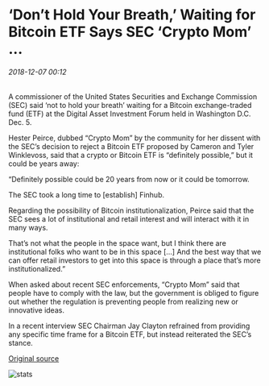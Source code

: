 # ‘Don’t Hold Your Breath,’ Waiting for Bitcoin ETF Says SEC ‘Crypto Mom’ ...

###### 2018-12-07 00:12

A commissioner of the United States Securities and Exchange Commission (SEC) said ‘not to hold your breath’ waiting for a Bitcoin exchange-traded fund (ETF) at the Digital Asset Investment Forum held in Washington D.C. Dec. 5.

Hester Peirce, dubbed “Crypto Mom” by the community for her dissent with the SEC’s decision to reject a Bitcoin ETF proposed by Cameron and Tyler Winklevoss, said that a crypto or Bitcoin ETF is “definitely possible,” but it could be years away:

“Definitely possible could be 20 years from now or it could be tomorrow.

The SEC took a long time to \[establish\] Finhub.

Regarding the possibility of Bitcoin institutionalization, Peirce said that the SEC sees a lot of institutional and retail interest and will interact with it in many ways.

That’s not what the people in the space want, but I think there are institutional folks who want to be in this space \[...\] And the best way that we can offer retail investors to get into this space is through a place that’s more institutionalized.”

When asked about recent SEC enforcements, “Crypto Mom” said that people have to comply with the law, but the government is obliged to figure out whether the regulation is preventing people from realizing new or innovative ideas.

In a recent interview SEC Chairman Jay Clayton refrained from providing any specific time frame for a Bitcoin ETF, but instead reiterated the SEC’s stance.

[Original source](https://cointelegraph.com/news/dont-hold-your-breath-waiting-for-bitcoin-etf-says-sec-crypto-mom)

![stats](https://c.statcounter.com/11760860/0/a89fa40b/1/ "stats")